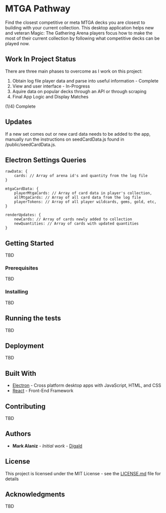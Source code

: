 # MTGA Pathway

Find the closest competitive or meta MTGA decks you are closest to building with your current collection. This desktop application helps new and veteran Magic: The Gathering Arena players focus how to make the most of their current collection by following what competitive decks can be played now.

## Work In Project Status
There are three main phases to overcome as I work on this project:

1) Obtain log file player data and parse into useful information - Complete
2) View and user interface - In-Progress
3) Aquire data on popular decks through an API or through scraping
4) Final App Logic and Display Matches

(1/4) Complete

## Updates

If a new set comes out or new card data needs to be added to the app, manually run the instructions on seedCardData.js found in /public/seedCardData.js.

## Electron Settings Queries
```
rawData: {
    cards: // Array of arena id's and quantity from the log file
}

mtgaCardData: {
    playerMtgaCards: // Array of card data in player's collection,
    allMtgaCards: // Array of all card data from the log file
    playerTokens: // Array of all player wildcards, gems, gold, etc,
}

renderUpdates: {
    newCards: // Array of cards newly added to collection
    newQuantities: // Array of cards with updated quantities 
}
```

## Getting Started

TBD

### Prerequisites

TBD

### Installing

TBD

## Running the tests

TBD

## Deployment

TBD

## Built With

* [Electron](https://electronjs.org/docs) - Cross platform desktop apps with JavaScript, HTML, and CSS
* [React](https://reactjs.org/docs/getting-started.html) - Front-End Framework

## Contributing

TBD

## Authors

* **Mark Alaniz** - *Initial work* - [Digald](https://github.com/Digald)

## License

This project is licensed under the MIT License - see the [LICENSE.md](LICENSE.md) file for details

## Acknowledgments

TBD

